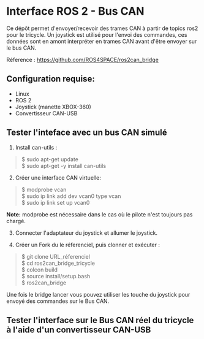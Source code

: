 # Interface ROS 2 - Bus CAN 
Ce dépôt permet d'envoyer/recevoir des trames CAN à partir de topics ros2 pour le tricycle. Un joystick est utilisé pour l'envoi des commandes, ces données sont en amont interpréter en trames CAN avant d'être envoyer sur le bus CAN. 

Réference : https://github.com/ROS4SPACE/ros2can_bridge

## Configuration requise: 
- Linux 
- ROS 2 
- Joystick (manette XBOX-360)
- Convertisseur CAN-USB

## Tester l'inteface avec un bus CAN simulé 
1) Install can-utils :            
> $ sudo apt-get update                  
  $ sudo apt-get -y install can-utils

2) Créer une interface CAN virtuelle:                  
> $ modprobe vcan             
  $ sudo ip link add dev vcan0 type vcan               
  $ sudo ip link set up vcan0            

**Note:** modprobe est nécessaire dans le cas où le pilote n'est toujours pas chargé.

3) Connecter l'adaptateur du joystick et allumer le joystick.

4) Créer un Fork du le réferenciel, puis clonner et exécuter : 
> $ git clone URL_réferenciel             
  $ cd ros2can_bridge_tricycle             
  $ colcon build             
  $ source install/setup.bash              
  $ ros2can_bridge                   

Une fois le bridge lancer vous pouvez utiliser les touche du joystick pour envoyé des commandes sur le Bus CAN. 

## Tester l'interface sur le Bus CAN réel du tricycle à l'aide d'un convertisseur CAN-USB



